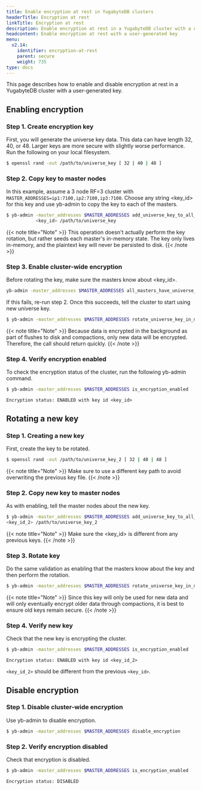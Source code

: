 ```yaml
---
title: Enable encryption at rest in YugabyteDB clusters
headerTitle: Encryption at rest
linkTitle: Encryption at rest
description: Enable encryption at rest in a YugabyteDB cluster with a user-generated key.
headcontent: Enable encryption at rest with a user-generated key
menu:
  v2.14:
    identifier: encryption-at-rest
    parent: secure
    weight: 735
type: docs
---
```


This page describes how to enable and disable encryption at rest in a YugabyteDB cluster with a user-generated key.

## Enabling encryption

### Step 1. Create encryption key

First, you will generate the universe key data. This data can have length 32, 40, or 48. Larger keys are more secure with slightly worse performance. Run the following on your local filesystem.

```sh
$ openssl rand -out /path/to/universe_key [ 32 | 40 | 48 ]

```

### Step 2. Copy key to master nodes

In this example, assume a 3 node RF=3 cluster with `MASTER_ADDRESSES=ip1:7100,ip2:7100,ip3:7100`. Choose any string <key_id> for this key and use yb-admin to copy the key to each of the masters.

```sh
$ yb-admin -master_addresses $MASTER_ADDRESSES add_universe_key_to_all_masters \
           <key_id> /path/to/universe_key
```

{{< note title="Note" >}}
This operation doesn't actually perform the key rotation, but rather seeds each master's in-memory state. The key only lives in-memory, and the plaintext key will never be persisted to disk.
{{< /note >}}

### Step 3. Enable cluster-wide encryption

Before rotating the key, make sure the masters know about <key_id>.

```sh
yb-admin -master_addresses $MASTER_ADDRESSES all_masters_have_universe_key_in_memory <key_id>
```

If this fails, re-run step 2. Once this succeeds, tell the cluster to start using new universe key.

```sh
$ yb-admin -master_addresses $MASTER_ADDRESSES rotate_universe_key_in_memory <key_id>
```

{{< note title="Note" >}}
Because data is encrypted in the background as part of flushes to disk and compactions, only new data will be encrypted. Therefore, the call should return quickly.
{{< /note >}}

### Step 4. Verify encryption enabled

To check the encryption status of the cluster, run the following yb-admin command.

```sh
$ yb-admin -master_addresses $MASTER_ADDRESSES is_encryption_enabled
```

```output
Encryption status: ENABLED with key id <key_id>
```

## Rotating a new key

### Step 1. Creating a new key

First, create the key to be rotated.

```sh
$ openssl rand -out /path/to/universe_key_2 [ 32 | 40 | 48 ]
```

{{< note title="Note" >}}
Make sure to use a different key path to avoid overwriting the previous key file.
{{< /note >}}

### Step 2. Copy new key to master nodes

As with enabling, tell the master nodes about the new key.

```sh
$ yb-admin -master_addresses $MASTER_ADDRESSES add_universe_key_to_all_masters
<key_id_2> /path/to/universe_key_2
```

{{< note title="Note" >}}
Make sure the <key_id> is different from any previous keys.
{{< /note >}}

### Step 3. Rotate key

Do the same validation as enabling that the masters know about the key and then perform the rotation.

```sh
$ yb-admin -master_addresses $MASTER_ADDRESSES rotate_universe_key_in_memory <key_id_2>
```

{{< note title="Note" >}}
Since this key will only be used for new data and will only eventually encrypt older data through compactions, it is best to ensure old keys remain secure.
{{< /note >}}

### Step 4. Verify new key

Check that the new key is encrypting the cluster.

```sh
$ yb-admin -master_addresses $MASTER_ADDRESSES is_encryption_enabled
```

```output
Encryption status: ENABLED with key id <key_id_2>
```

`<key_id_2>` should be different from the previous `<key_id>`.

## Disable encryption

### Step 1. Disable cluster-wide encryption

Use yb-admin to disable encryption.

```sh
$ yb-admin -master_addresses $MASTER_ADDRESSES disable_encryption
```

### Step 2. Verify encryption disabled

Check that encryption is disabled.

```sh
$ yb-admin -master_addresses $MASTER_ADDRESSES is_encryption_enabled
```

```output
Encryption status: DISABLED
```
